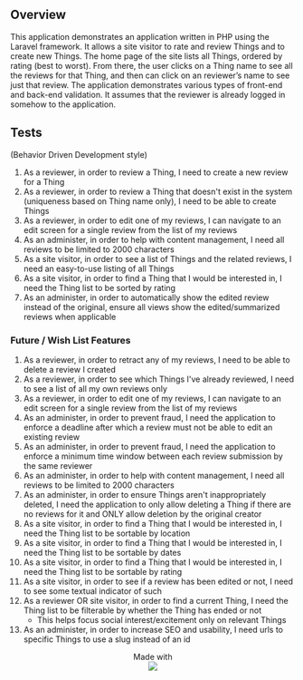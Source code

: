## Overview
This application demonstrates an application written in PHP using the Laravel framework. It allows a site visitor to rate and review Things and to create new Things. The home page of the site lists all Things, ordered by rating (best to worst). From there, the user clicks on a Thing name to see all the reviews for that Thing, and then can click on an reviewer’s name to see just that review.
The application demonstrates various types of front-end and back-end validation. It assumes that the reviewer is already logged in somehow to the application.

## Tests
(Behavior Driven Development style)

1. As a reviewer, in order to review a Thing, I need to create a new review for a Thing
2. As a reviewer, in order to review a Thing that doesn't exist in the system (uniqueness based on Thing name only), I need to be able to create Things
3. As a reviewer, in order to edit one of my reviews, I can navigate to an edit screen for a single review from the list of my reviews
4. As an administer, in order to help with content management, I need all reviews to be limited to 2000 characters
5. As a site visitor, in order to see a list of Things and the related reviews, I need an easy-to-use listing of all Things
6. As a site visitor, in order to find a Thing that I would be interested in, I need the Thing list to be sorted by rating
7. As an administer, in order to automatically show the edited review instead of the original, ensure all views show the edited/summarized reviews when applicable


### Future / Wish List Features

1. As a reviewer, in order to retract any of my reviews, I need to be able to delete a review I created
1. As a reviewer, in order to see which Things I've already reviewed, I need to see a list of all my own reviews only
1. As a reviewer, in order to edit one of my reviews, I can navigate to an edit screen for a single review from the list of my reviews 
1. As an administer, in order to prevent fraud, I need the application to enforce a deadline after which a review must not be able to edit an existing review
1. As an administer, in order to prevent fraud, I need the application to enforce a minimum time window between each review submission by the same reviewer
1. As an administer, in order to help with content management, I need all reviews to be limited to 2000 characters
1. As an administer, in order to ensure Things aren't inappropriately deleted, I need the application to only allow deleting a Thing if there are no reviews for it and ONLY allow deletion by the original creator
1. As a site visitor, in order to find a Thing that I would be interested in, I need the Thing list to be sortable by location
1. As a site visitor, in order to find a Thing that I would be interested in, I need the Thing list to be sortable by dates
1. As a site visitor, in order to find a Thing that I would be interested in, I need the Thing list to be sortable by rating
1. As a site visitor, in order to see if a review has been edited or not, I need to see some textual indicator of such
1. As a reviewer OR site visitor, in order to find a current Thing, I need the Thing list to be filterable by whether the Thing has ended or not
    - This helps focus social interest/excitement only on relevant Things
1. As an administer, in order to increase SEO and usability, I need urls to specific Things to use a slug instead of an id

<p align="center">Made with<br><img src="https://laravel.com/assets/img/components/logo-laravel.svg"></p>


